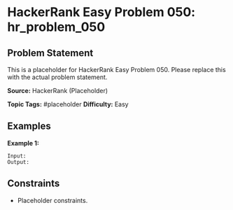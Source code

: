 # HackerRank Easy Problem 050: hr_problem_050

## Problem Statement

This is a placeholder for HackerRank Easy Problem 050.
Please replace this with the actual problem statement.

**Source:** HackerRank (Placeholder)

**Topic Tags:** #placeholder
**Difficulty:** Easy

## Examples

**Example 1:**

```
Input:
Output:
```

## Constraints

- Placeholder constraints.
